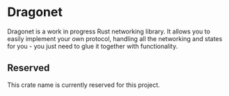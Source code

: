 # Dragonet
Dragonet is a work in progress Rust networking library.
It allows you to easily implement your own protocol, handling
all the networking and states for you - you just need to
glue it together with functionality.

## Reserved
This crate name is currently reserved for this project.